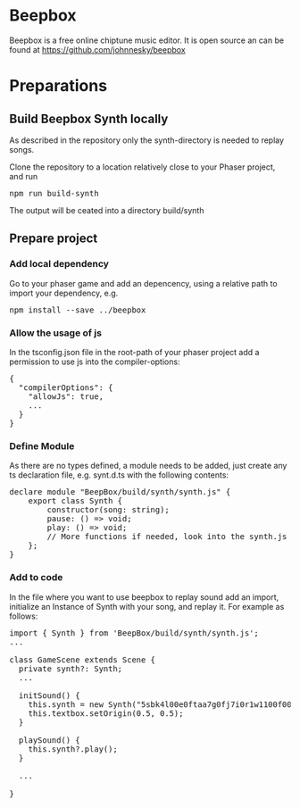 # Beepbox
Beepbox is a free online chiptune music editor. It is open source an can be found at https://github.com/johnnesky/beepbox

# Preparations
## Build Beepbox Synth locally
As described in the repository only the synth-directory is needed to replay songs. 

Clone the repository to a location relatively close to your Phaser project, and run

<pre>
npm run build-synth
</pre>

The output will be ceated into a directory build/synth 

## Prepare project
### Add local dependency
Go to your phaser game and add an depencency, using a relative path to import your dependency, e.g. 
<pre>
npm install --save ../beepbox
</pre>

### Allow the usage of js
In the tsconfig.json file in the root-path of your phaser project add a permission to use js into the compiler-options:
<pre>
{
  "compilerOptions": {
    "allowJs": true,
    ...
  }
}
</pre>

### Define Module
As there are no types defined, a module needs to be added, just create any ts declaration file, e.g. synt.d.ts with the following contents:

<pre>
declare module "BeepBox/build/synth/synth.js" {
    export class Synth {
        constructor(song: string);
        pause: () => void;
        play: () => void;
        // More functions if needed, look into the synth.js file to see what the Class provides
    };
}
</pre>

### Add to code
In the file where you want to use beepbox to replay sound add an import, initialize an Instance of Synth with your song, and replay it. For example as follows:

<pre>
import { Synth } from 'BeepBox/build/synth/synth.js';
...

class GameScene extends Scene {
  private synth?: Synth;
  ...

  initSound() {
    this.synth = new Synth("5sbk4l00e0ftaa7g0fj7i0r1w1100f0000d1110c0000h0000v2200o3320b4z8Ql6hkpUsiczhkp5hDxN8Od5hAl6u74z8Ql6hkpUsp24ZFzzQ1E39kxIceEtoV8s66138l1S0L1u2139l1H39McyaeOgKA0TxAU213jj0NM4x8i0o0c86ywz7keUtVxQk1E3hi6OEcB8Atl0q0Qmm6eCexg6wd50oczkhO8VcsEeAc26gG3E1q2U406hG3i6jw94ksf8i5Uo0dZY26kHHzxp2gAgM0o4d516ej7uegceGwd0q84czm6yj8Xa0Q1EIIctcvq0Q1EE3ihE8W1OgV8s46Icxk7o24110w0OdgqMOk392OEWhS1ANQQ4toUctBpzRxx1M0WNSk1I3ANMEXwS3I79xSzJ7q6QtEXgw0");
    this.textbox.setOrigin(0.5, 0.5);
  }

  playSound() {
    this.synth?.play();
  }

  ...

}
</pre>